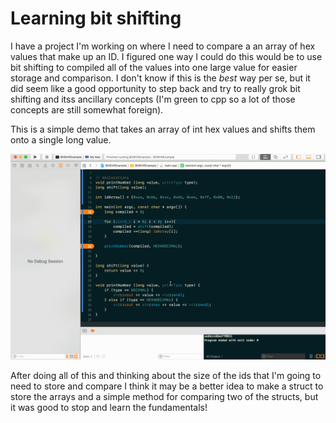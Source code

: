 #  Learning bit shifting

I have a project I'm working on where I need to compare a an array of hex values that make up an ID. I figured one way I could do this would be to use bit shifting to compiled all of the values into one large value for easier storage and comparison. I don't know if this is the _best_ way per se, but it did seem like a good opportunity to step back and try to really grok bit shifting and itss ancillary concepts (I'm green to cpp so a lot of those concepts are still somewhat foreign). 

This is a simple demo that takes an array of int hex values and shifts them onto a single long value. 

![demo](readme_attachments/building_a_number.gif)

After doing all of this and thinking about the size of the ids that I'm going to need to store and compare I think it may be a better idea to make a struct to store the arrays and a simple method for comparing two of the structs, but it was good to stop and learn the fundamentals! 
